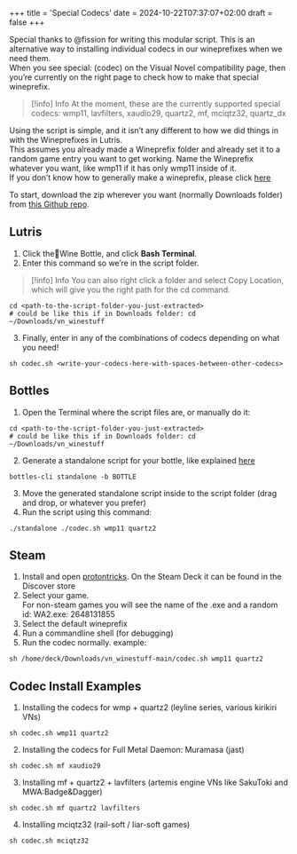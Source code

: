 +++
title = 'Special Codecs'
date = 2024-10-22T07:37:07+02:00
draft = false
+++

Special thanks to @fission for writing this modular script. This is an alternative way to installing individual codecs in our wineprefixes when we need them.\
When you see special: (codec) on the Visual Novel compatibility page, then you’re currently on the right page to check how to make that special wineprefix.

> [!info] Info
> At the moment, these are the currently supported special codecs:
> wmp11, lavfilters, xaudio29, quartz2, mf, mciqtz32, quartz_dx

Using the script is simple, and it isn’t any different to how we did things in with the Wineprefixes in Lutris.\
This assumes you already made a Wineprefix folder and already set it to a random game entry you want to get working. Name the Wineprefix whatever you want, like wmp11 if it has only wmp11 inside of it.\
If you don’t know how to generally make a wineprefix, please click [here](/linux/wineprefixes)

To start, download the zip wherever you want (normally Downloads folder) from [this Github repo](https://github.com/b-fission/vn_winestuff/).

## Lutris

1. Click the🍷Wine Bottle, and click **Bash Terminal**.
2. Enter this command so we’re in the script folder.

> [!info] Info
> You can also right click a folder and select Copy Location, which will give you the right path for the cd command.

```
cd <path-to-the-script-folder-you-just-extracted>
# could be like this if in Downloads folder: cd ~/Downloads/vn_winestuff
```

3. Finally, enter in any of the combinations of codecs depending on what you need!

```
sh codec.sh <write-your-codecs-here-with-spaces-between-other-codecs>
```

## Bottles

1. Open the Terminal where the script files are, or manually do it:

```
cd <path-to-the-script-folder-you-just-extracted>
# could be like this if in Downloads folder: cd ~/Downloads/vn_winestuff
```

2. Generate a standalone script for your bottle, like explained [here](https://docs.usebottles.com/advanced/cli)

```
bottles-cli standalone -b BOTTLE
```

3. Move the generated standalone script inside to the script folder (drag and drop, or whatever you prefer)
4. Run the script using this command:

```
./standalone ./codec.sh wmp11 quartz2
```

## Steam

1. Install and open [protontricks](https://github.com/Matoking/protontricks). On the Steam Deck it can be found in the Discover store
2. Select your game. \
    For non-steam games you will see the name of the .exe and a random id: WA2.exe: 2648131855
3. Select the default wineprefix
4. Run a commandline shell (for debugging)
5. Run the codec normally. example: 

```
sh /home/deck/Downloads/vn_winestuff-main/codec.sh wmp11 quartz2
```

## Codec Install Examples

1. Installing the codecs for wmp + quartz2 (leyline series, various kirikiri VNs)

```
sh codec.sh wmp11 quartz2
```

2. Installing the codecs for Full Metal Daemon: Muramasa (jast)

```
sh codec.sh mf xaudio29
```

3. Installing mf + quartz2 + lavfilters (artemis engine VNs like SakuToki and MWA:Badge&Dagger)

```
sh codec.sh mf quartz2 lavfilters
```

4. Installing mciqtz32 (rail-soft / liar-soft games)

```
sh codec.sh mciqtz32
```
